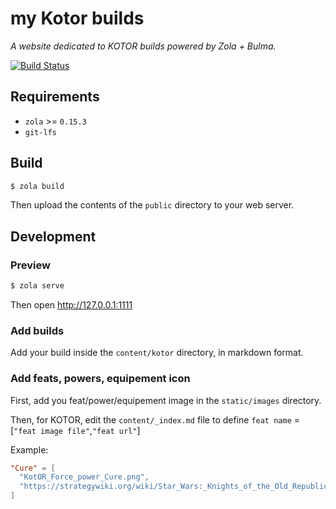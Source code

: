 # my Kotor builds

*A website dedicated to KOTOR builds powered by Zola + Bulma.*

[![Build Status](https://drone.src386.org/api/badges/src386/mykotorbuilds/status.svg)](https://drone.src386.org/src386/mykotorbuilds)

## Requirements

- `zola` >= `0.15.3`
- `git-lfs`

## Build

```bash
$ zola build
```

Then upload the contents of the `public` directory to your web server.

## Development

### Preview

```bash
$ zola serve
```

Then open http://127.0.0.1:1111

### Add builds

Add your build inside the `content/kotor` directory, in markdown format.

### Add feats, powers, equipement icon

First, add you feat/power/equipement image in the `static/images` directory.

Then, for KOTOR, edit the `content/_index.md` file to define `feat name` = [`"feat image file"`,`"feat url"`]

Example:

```toml
"Cure" = [
  "KotOR_Force_power_Cure.png",
  "https://strategywiki.org/wiki/Star_Wars:_Knights_of_the_Old_Republic/Force_powers#Cure"
]
```